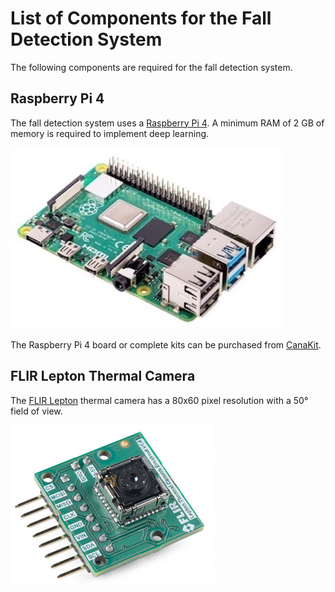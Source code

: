 # List of Components for the Fall Detection System

The following components are required for the fall detection system.

## Raspberry Pi 4
The fall detection system uses a [Raspberry Pi 4](https://www.raspberrypi.org/products/raspberry-pi-4-model-b/).  A minimum RAM of 2 GB of memory is required to implement deep learning.

![](https://github.com/vsv04/Fall-Detection-System/blob/master/COMPONENTS%20LIST/Images/Raspberry%20Pi%204.jpg)

The Raspberry Pi 4 board or complete kits can be purchased from [CanaKit](https://www.canakit.com/raspberry-pi-4-2gb.html). 

## FLIR Lepton Thermal Camera
The [FLIR Lepton](https://www.flir.com/products/lepton/?model=500-0763-01) thermal camera has a 80x60 pixel resolution with a 50° field of view. 

![](https://github.com/vsv04/Fall-Detection-System/blob/master/COMPONENTS%20LIST/Images/FLIR%20Lepton.jpg)
